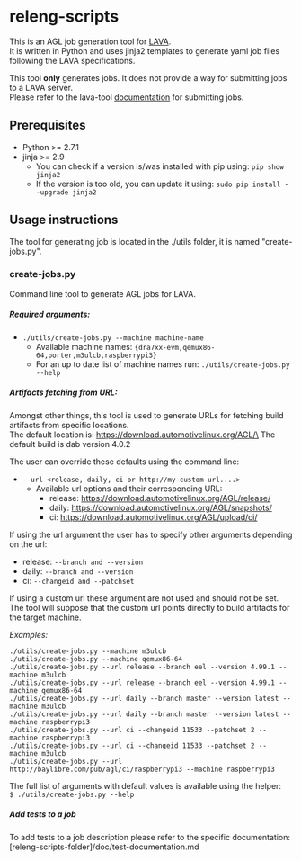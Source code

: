 # releng-scripts
This is an AGL job generation tool for [LAVA](https://staging.validation.linaro.org/static/docs/v2/).\
It is written in Python and uses jinja2 templates to generate yaml job files
following the LAVA specifications.

This tool **only** generates jobs. It does not provide a way for submitting jobs to a LAVA server.\
Please refer to the lava-tool [documentation](https://validation.linaro.org/static/docs/v2/lava-tool.html)
for submitting jobs.

## Prerequisites
- Python >= 2.7.1
- jinja >= 2.9
    - You can check if a version is/was installed with pip using: ```pip show jinja2```
    - If the version is too old, you can update it using: ```sudo pip install --upgrade jinja2```

## Usage instructions
The tool for generating job is located in the ./utils folder, it is named "create-jobs.py".

### create-jobs.py

Command line tool to generate AGL jobs for LAVA.

##### Required arguments:
- ```./utils/create-jobs.py --machine machine-name```
    - Available machine names: ```{dra7xx-evm,qemux86-64,porter,m3ulcb,raspberrypi3}```
    - For an up to date list of machine names run: ```./utils/create-jobs.py --help```

##### Artifacts fetching from URL:
Amongst other things, this tool is used to generate URLs for fetching build artifacts from specific locations.\
The default location is: https://download.automotivelinux.org/AGL/\
The default build is dab version 4.0.2

The user can override these defaults using the command line:
- ```--url <release, daily, ci or http://my-custom-url....>```
    - Available url options and their corresponding URL:
        - release: https://download.automotivelinux.org/AGL/release/
        - daily: https://download.automotivelinux.org/AGL/snapshots/
        - ci: https://download.automotivelinux.org/AGL/upload/ci/

If using the url argument the user has to specify other arguments depending on the url:
- release: ```--branch and --version```
- daily: ```--branch and --version```
- ci: ```--changeid and --patchset```

If using a custom url these argument are not used and should not be set. The tool will suppose that the custom url points directly to build artifacts for the target machine.

_Examples:_
```
./utils/create-jobs.py --machine m3ulcb
./utils/create-jobs.py --machine qemux86-64
./utils/create-jobs.py --url release --branch eel --version 4.99.1 --machine m3ulcb
./utils/create-jobs.py --url release --branch eel --version 4.99.1 --machine qemux86-64
./utils/create-jobs.py --url daily --branch master --version latest --machine m3ulcb
./utils/create-jobs.py --url daily --branch master --version latest --machine raspberrypi3
./utils/create-jobs.py --url ci --changeid 11533 --patchset 2 --machine raspberrypi3
./utils/create-jobs.py --url ci --changeid 11533 --patchset 2 --machine m3ulcb
./utils/create-jobs.py --url http://baylibre.com/pub/agl/ci/raspberrypi3 --machine raspberrypi3
```
The full list of arguments with default values is available using the helper:\
`$ ./utils/create-jobs.py --help`

##### Add tests to a job
To add tests to a job description please refer to the specific documentation: [releng-scripts-folder]/doc/test-documentation.md
